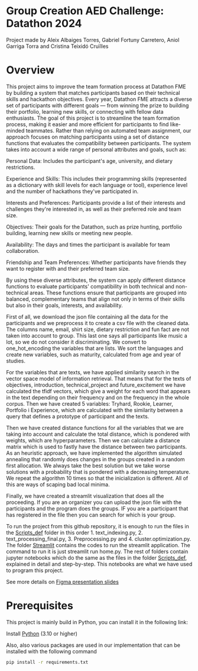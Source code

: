 # Group Creation AED Challenge: Datathon 2024
Project made by Aleix Albaiges Torres, Gabriel Fortuny Carretero, Aniol Garriga Torra and Cristina Teixidó Cruïlles 
# Overview
This project aims to improve the team formation process at Datathon FME by building a system that matches participants based on their technical skills and hackathon objectives.
Every year, Datathon FME attracts a diverse set of participants with different goals — from winning the prize to building their portfolio, learning new skills, or connecting with fellow data enthusiasts. The goal of this project is to streamline the team formation process, making it easier and more efficient for participants to find like-minded teammates.
Rather than relying on automated team assignment, our approach focuses on matching participants using a set of distance functions that evaluates the compatibility between participants. The system takes into account a wide range of personal attributes and goals, such as:


Personal Data: Includes the participant's age, university, and dietary restrictions.

Experience and Skills: This includes their programming skills (represented as a dictionary with skill levels for each language or tool), experience level and the number of hackathons they've participated in.

Interests and Preferences: Participants provide a list of their interests and challenges they're interested in, as well as their preferred role and team size.

Objectives: Their goals for the Datathon, such as prize hunting, portfolio building, learning new skills or meeting new people.

Availability: The days and times the participant is available for team collaboration.

Friendship and Team Preferences: Whether participants have friends they want to register with and their preferred team size.

By using these diverse attributes, the system can apply different distance functions to evaluate participants' compatibility in both technical and non-technical areas. These functions ensure that participants are grouped into balanced, complementary teams that align not only in terms of their skills but also in their goals, interests, and availability.

First of all, we download the json file containing all the data for the participants and we preprocess it to create a csv file with the cleaned data. The columns name, email, shirt size, dietary restriction and fun fact are not taken into account to group. This last one says all participants like music a lot, so we do not consider it discriminating. We convert to one_hot_encoding the variables that are lists. We sort the languages and create new variables, such as maturity, calculated from age and year of studies.

For the variables that are texts, we have applied similarity search in the vector space model of information retrieval. That means that for the texts of objectives, introduction, technical_project and future_excitement we have calculated the tfidf vectors, which give a weight for each word that appears in the text depending on their frequency and on the frequency in the whole corpus. Then we have created 5 variables: Tryhard, Rookie, Learner, Portfolio i Experience, which are calculated with the similarity between a query that defines a prototype of participant and the texts.

Then we have created distance functions for all the variables that we are taking into account and calculate the total distance, which is pondered with weights, which are hyperparameters. Then we can calculate a distance matrix which is used to fastly have the distance between two participants. As an heuristic approach, we have implemented the algorithm simulated annealing that randomly does changes in the groups created in a random first allocation. We always take the best solution but we take worse solutions with a probability that is pondered with a decreasing temperature. We repeat the algorithm 10 times so that the inicialization is different. All of this are ways of scaping bad local minima.

Finally, we have created a streamlit visualization that does all the proceeding. If you are an organizer you can upload the json file with the participants and the program does the groups. IF you are a participant that has registered in the file then you can search for which is your group.

To run the project from this github repository, it is enough to run the files in the [Scripts_def](Scripts_def/) folder in this order 1. text_indexing.py, 2. text_processing_final.py, 3. Preprocessing.py and 4. cluster.optimization.py. The folder [Streamlit](Streamli/) contains the codes to run the streamlit application. The command to run it is just streamlit run home.py. The rest of folders contain jupyter notebooks which do the same as the files in the folder [Scripts_def](Scripts_def/), explained in detail and step-by-step. This notebooks are what we have used to program this project.

See more details on [Figma presentation slides](https://www.figma.com/deck/zPovvst4LEnUG9MXlnL2Pg/DATATHON2024_presentation?node-id=1-374&t=Vf6D6q0Zo7odMDvE-1)


# Prerequisites  
This project is mainly build in Python, you can install it in the following link:

Install [Python](https://www.python.org/downloads/) (3.10 or higher)

Also, also various packages are used in our implementation that can be installed with the following command

```bash
pip install -r requirements.txt
```
